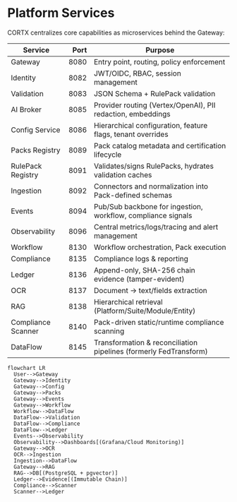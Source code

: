 # Platform Services

CORTX centralizes core capabilities as microservices behind the Gateway:

| Service | Port | Purpose |
|---|---:|---|
| Gateway | 8080 | Entry point, routing, policy enforcement |
| Identity | 8082 | JWT/OIDC, RBAC, session management |
| Validation | 8083 | JSON Schema + RulePack validation |
| AI Broker | 8085 | Provider routing (Vertex/OpenAI), PII redaction, embeddings |
| Config Service | 8086 | Hierarchical configuration, feature flags, tenant overrides |
| Packs Registry | 8089 | Pack catalog metadata and certification lifecycle |
| RulePack Registry | 8091 | Validates/signs RulePacks, hydrates validation caches |
| Ingestion | 8092 | Connectors and normalization into Pack-defined schemas |
| Events | 8094 | Pub/Sub backbone for ingestion, workflow, compliance signals |
| Observability | 8096 | Central metrics/logs/tracing and alert management |
| Workflow | 8130 | Workflow orchestration, Pack execution |
| Compliance | 8135 | Compliance logs & reporting |
| Ledger | 8136 | Append-only, SHA-256 chain evidence (tamper-evident) |
| OCR | 8137 | Document → text/fields extraction |
| RAG | 8138 | Hierarchical retrieval (Platform/Suite/Module/Entity) |
| Compliance Scanner | 8140 | Pack-driven static/runtime compliance scanning |
| DataFlow | 8145 | Transformation & reconciliation pipelines (formerly FedTransform) |

```mermaid
flowchart LR
  User-->Gateway
  Gateway-->Identity
  Gateway-->Config
  Gateway-->Packs
  Gateway-->Events
  Gateway-->Workflow
  Workflow-->DataFlow
  DataFlow-->Validation
  DataFlow-->Compliance
  DataFlow-->Ledger
  Events-->Observability
  Observability-->Dashboards[(Grafana/Cloud Monitoring)]
  Gateway-->OCR
  OCR-->Ingestion
  Ingestion-->DataFlow
  Gateway-->RAG
  RAG-->DB[(PostgreSQL + pgvector)]
  Ledger-->Evidence[(Immutable Chain)]
  Compliance-->Scanner
  Scanner-->Ledger
